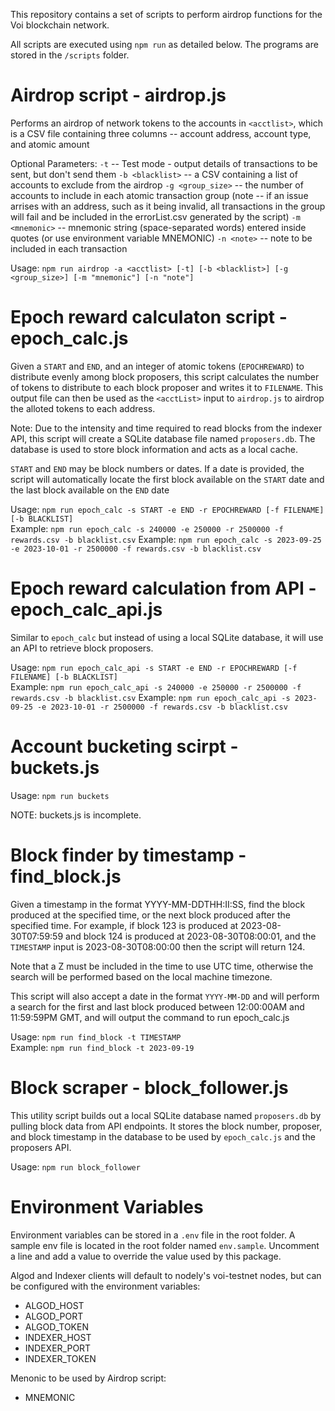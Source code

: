 This repository contains a set of scripts to perform airdrop functions for the Voi blockchain network.

All scripts are executed using `npm run` as detailed below. The programs are stored in the `/scripts` folder.

# Airdrop script - airdrop.js
Performs an airdrop of network tokens to the accounts in `<acctlist>`,
which is a CSV file containing three columns -- account address, account type, and atomic amount

Optional Parameters:
`-t` -- Test mode - output details of transactions to be sent, but don't send them
`-b <blacklist>` -- a CSV containing a list of accounts to exclude from the airdrop
`-g <group_size>` -- the number of accounts to include in each atomic transaction group
(note -- if an issue arrises with an address, such as it being invalid, all transactions
in the group will fail and be included in the errorList.csv generated by the script)
`-m <mnemonic>` -- mnemonic string (space-separated words) entered inside quotes (or use environment variable MNEMONIC)
`-n <note>` -- note to be included in each transaction

Usage: `npm run airdrop -a <acctlist> [-t] [-b <blacklist>] [-g <group_size>] [-m "mnemonic"] [-n "note"]`

# Epoch reward calculaton script - epoch_calc.js

Given a `START` and `END`, and an integer of atomic tokens
(`EPOCHREWARD`) to distribute evenly among block proposers, this script calculates the number of tokens
to distribute to each block proposer and writes it to `FILENAME`. This output file can then be used
as the `<acctList>` input to `airdrop.js` to airdrop the alloted tokens to each address.

Note: Due to the intensity and time required to read blocks from the indexer API,
this script will create a SQLite database file named `proposers.db`.
The database is used to store block information and acts as a local cache.

`START` and `END` may be block numbers or dates. If a date is provided, the script will automatically
locate the first block available on the `START` date and the last block available on the `END` date

Usage: `npm run epoch_calc -s START -e END -r EPOCHREWARD [-f FILENAME] [-b BLACKLIST]`  
Example: `npm run epoch_calc -s 240000 -e 250000 -r 2500000 -f rewards.csv -b blacklist.csv`
Example: `npm run epoch_calc -s 2023-09-25 -e 2023-10-01 -r 2500000 -f rewards.csv -b blacklist.csv`

# Epoch reward calculation from API - epoch_calc_api.js

Similar to `epoch_calc` but instead of using a local SQLite database, it will
use an API to retrieve block proposers.

Usage: `npm run epoch_calc_api -s START -e END -r EPOCHREWARD [-f FILENAME] [-b BLACKLIST]`  
Example: `npm run epoch_calc_api -s 240000 -e 250000 -r 2500000 -f rewards.csv -b blacklist.csv`
Example: `npm run epoch_calc_api -s 2023-09-25 -e 2023-10-01 -r 2500000 -f rewards.csv -b blacklist.csv`

# Account bucketing scirpt - buckets.js

Usage: `npm run buckets`

NOTE: buckets.js is incomplete. 

# Block finder by timestamp - find_block.js

Given a timestamp in the format YYYY-MM-DDTHH:II:SS, find the block produced at the specified time,
or the next block produced after the specified time. For example, if block 123 is produced at 2023-08-30T07:59:59
and block 124 is produced at 2023-08-30T08:00:01, and the `TIMESTAMP` input is 2023-08-30T08:00:00 then the script
will return 124.

Note that a Z must be included in the time to use UTC time, otherwise the search will be performed based on the
local machine timezone.

This script will also accept a date in the format `YYYY-MM-DD` and will perform a search for the first and last
block produced between 12:00:00AM and 11:59:59PM GMT, and will output the command to run epoch_calc.js

Usage: `npm run find_block -t TIMESTAMP`  
Example: `npm run find_block -t 2023-09-19`

# Block scraper - block_follower.js

This utility script builds out a local SQLite database named `proposers.db` by pulling block data from API endpoints.
It stores the block number, proposer, and block timestamp in the database to be used by `epoch_calc.js` and the
proposers API.

Usage: `npm run block_follower`

# Environment Variables

Environment variables can be stored in a `.env` file in the root folder. A sample env file is located in the root
folder named `env.sample`. Uncomment a line and add a value to override the value used by this package.

Algod and Indexer clients will default to nodely's voi-testnet nodes, but can be configured with the environment variables:
- ALGOD_HOST
- ALGOD_PORT
- ALGOD_TOKEN
- INDEXER_HOST
- INDEXER_PORT
- INDEXER_TOKEN

Menonic to be used by Airdrop script:
- MNEMONIC